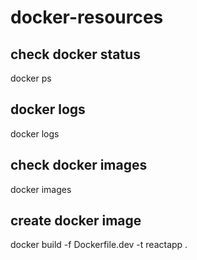 # docker-resources

## check docker status
docker ps

## docker logs 
docker logs

## check docker images
docker images

## create docker image
docker build -f Dockerfile.dev -t reactapp .

